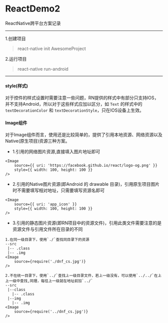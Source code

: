 # ReactDemo2
ReactNative跨平台方案记录

---

1.创建项目
> react-native init AwesomeProject

2.运行项目
> react-native run-android

---

#### style(样式)

对于控件的样式设置时需要注意一些问题，RN提供的样式中有部分只支持IOS，并不支持Android，所以对于这些样式应加以区分，如 `Text` 的样式中的 `textDecorationColor` 和 `textDecorationStyle`，只在IOS设备上生效。

#### Image组件

对于Image组件而言，使用还是比较简单的，提供了引用本地资源、网络资源以及Native(原生项目)资源三种方案。

- 1.引用的网络图片资源,直接填入图片地址即可
```
<Image
    source={{ uri: 'https://facebook.github.io/react/logo-og.png' }}
    style={{ width: 100, height: 100 }}
/>
```
- 2.引用的Native图片资源(即Android 的 drawable 目录)，引用原生项目图片时不需要填写相对地址，只需要填写资源名即可
```
<Image
    source={{ uri: 'app_icon' }}
    style={{ width: 100, height: 100 }}
/>
```
- 3.引用的静态图片资源(即RN项目中的资源文件)，引用此类文件需要注意的是资源文件与引用文件所在目录的不同
```
1.在同一级目录下，使用`./`查找同目录下的资源
--src
 |-- .class
 |-- .img
<Image
    source={require('./dnf_cs.jpg')}
/>

2.不在统一目录下，使用`../`查找上一级目录文件，若上一级没有，可以使用`../../`在上上一级中查找,同理，每往上一级就在地址前加`../`
--src
 |--class
   |-- .class
 |--img
   |-- .img
<Image
    source={require('../dnf_cs.jpg')}
/>

```
